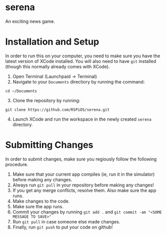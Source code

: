 # serena
An exciting news game.

# Installation and Setup

In order to run this on your computer, you need to make sure you have the latest version of XCode installed. You will also need to have `git` installed (though this normally already comes with XCode).

1. Open Terminal (Launchpaid -> Terminal)
2. Navigate to your `Documents` directiory by running the command:
```
cd ~/Documents
```
3. Clone the repository by running:
```
git clone https://github.com/RSPiOS/serena.git
```
4. Launch XCode and run the workspace in the newly created `serena` directory.

# Submitting Changes
In order to submit changes, make sure you regiously follow the following procedure. 

1. Make sure that your current app compiles (ie, run it in the simulator) before making any changes.
2. Always run `git pull` in your repository before making any changes!
3. If you get any merge conflicts, resolve them. Also make sure the app runs.
4. Make changes to the code.
5. Make sure the app runs.
6. Commit your changes by running `git add .` and `git commit -am "<SOME MESSAGE TO SAVE>"`
7. Run `git pull` in case someone else made changes.
8. Finally, run `git push` to put your code on github!
